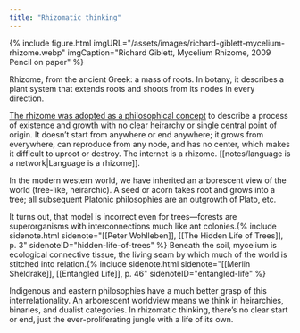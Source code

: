 ```yaml
---
title: "Rhizomatic thinking"
---
```


{% include figure.html imgURL="/assets/images/richard-giblett-mycelium-rhizome.webp" imgCaption="Richard Giblett, Mycelium Rhizome, 2009 Pencil on paper" %}  

Rhizome, from the ancient Greek: a mass of roots. In botany, it describes a plant system that extends roots and shoots from its nodes in every direction.

[The rhizome was adopted as a philosophical concept](https://literariness.org/2017/04/26/the-philosophical-concept-of-rhizome/) to describe a process of existence and growth with no clear heirarchy or single central point of origin. It doesn’t start from anywhere or end anywhere; it grows from everywhere, can reproduce from any node, and has no center, which makes it difficult to uproot or destroy. The internet is a rhizome. [[notes/language is a network|Language is a rhizome]]. 

In the modern western world, we have inherited an arborescent view of the world (tree-like, heirarchic). A seed or acorn takes root and grows into a tree; all subsequent Platonic philosophies are an outgrowth of Plato, etc.

It turns out, that model is incorrect even for trees—forests are superorganisms with interconnections much like ant colonies.{% include sidenote.html sidenote="[[Peter Wohlleben]], [[The Hidden Life of Trees]], p. 3" sidenoteID="hidden-life-of-trees" %} Beneath the soil, mycelium is ecological connective tissue, the living seam by which much of the world is stitched into relation.{% include sidenote.html sidenote="[[Merlin Sheldrake]], [[Entangled Life]], p. 46" sidenoteID="entangled-life" %}

Indigenous and eastern philosophies have a much better grasp of this interrelationality. An arborescent worldview means we think in heirarchies, binaries, and dualist categories. In rhizomatic thinking, there’s no clear start or end, just the ever-proliferating jungle with a life of its own.


